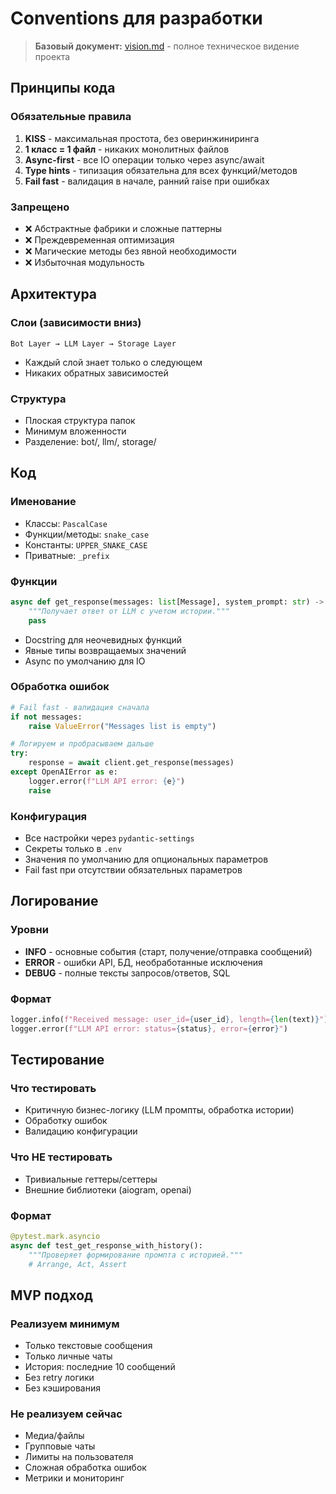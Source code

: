 # Conventions для разработки

> **Базовый документ:** [vision.md](vision.md) - полное техническое видение проекта

## Принципы кода

### Обязательные правила
1. **KISS** - максимальная простота, без оверинжиниринга
2. **1 класс = 1 файл** - никаких монолитных файлов
3. **Async-first** - все IO операции только через async/await
4. **Type hints** - типизация обязательна для всех функций/методов
5. **Fail fast** - валидация в начале, ранний raise при ошибках

### Запрещено
- ❌ Абстрактные фабрики и сложные паттерны
- ❌ Преждевременная оптимизация
- ❌ Магические методы без явной необходимости
- ❌ Избыточная модульность

## Архитектура

### Слои (зависимости вниз)
```
Bot Layer → LLM Layer → Storage Layer
```
- Каждый слой знает только о следующем
- Никаких обратных зависимостей

### Структура
- Плоская структура папок
- Минимум вложенности
- Разделение: bot/, llm/, storage/

## Код

### Именование
- Классы: `PascalCase`
- Функции/методы: `snake_case`
- Константы: `UPPER_SNAKE_CASE`
- Приватные: `_prefix`

### Функции
```python
async def get_response(messages: list[Message], system_prompt: str) -> str:
    """Получает ответ от LLM с учетом истории."""
    pass
```
- Docstring для неочевидных функций
- Явные типы возвращаемых значений
- Async по умолчанию для IO

### Обработка ошибок
```python
# Fail fast - валидация сначала
if not messages:
    raise ValueError("Messages list is empty")

# Логируем и пробрасываем дальше
try:
    response = await client.get_response(messages)
except OpenAIError as e:
    logger.error(f"LLM API error: {e}")
    raise
```

### Конфигурация
- Все настройки через `pydantic-settings`
- Секреты только в `.env`
- Значения по умолчанию для опциональных параметров
- Fail fast при отсутствии обязательных параметров

## Логирование

### Уровни
- **INFO** - основные события (старт, получение/отправка сообщений)
- **ERROR** - ошибки API, БД, необработанные исключения
- **DEBUG** - полные тексты запросов/ответов, SQL

### Формат
```python
logger.info(f"Received message: user_id={user_id}, length={len(text)}")
logger.error(f"LLM API error: status={status}, error={error}")
```

## Тестирование

### Что тестировать
- Критичную бизнес-логику (LLM промпты, обработка истории)
- Обработку ошибок
- Валидацию конфигурации

### Что НЕ тестировать
- Тривиальные геттеры/сеттеры
- Внешние библиотеки (aiogram, openai)

### Формат
```python
@pytest.mark.asyncio
async def test_get_response_with_history():
    """Проверяет формирование промпта с историей."""
    # Arrange, Act, Assert
```

## MVP подход

### Реализуем минимум
- Только текстовые сообщения
- Только личные чаты
- История: последние 10 сообщений
- Без retry логики
- Без кэширования

### Не реализуем сейчас
- Медиа/файлы
- Групповые чаты
- Лимиты на пользователя
- Сложная обработка ошибок
- Метрики и мониторинг

